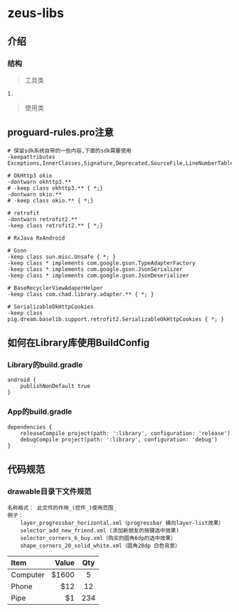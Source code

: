 # zeus-libs

## 介绍

### 结构

> 工具类

    1.

> 使用类

## proguard-rules.pro注意

```
# 保留sdk系统自带的一些内容,下面的sdk需要使用
-keepattributes Exceptions,InnerClasses,Signature,Deprecated,SourceFile,LineNumberTable,*Annotation*,EnclosingMethod

# OkHttp3 okio
-dontwarn okhttp3.**
# -keep class okhttp3.** { *;}
-dontwarn okio.**
# -keep class okio.** { *;}

# retrofit
-dontwarn retrofit2.**
-keep class retrofit2.** { *;}

# RxJava RxAndroid

# Gson
-keep class sun.misc.Unsafe { *; }
-keep class * implements com.google.gson.TypeAdapterFactory
-keep class * implements com.google.gson.JsonSerializer
-keep class * implements com.google.gson.JsonDeserializer

# BaseRecyclerViewAdaperHelper
-keep class com.chad.library.adapter.** { *; }

# SerializableOkHttpCookies
-keep class pig.dream.baselib.support.retrofit2.SerializableOkHttpCookies { *; }

```

## 如何在Library库使用BuildConfig

### Library的build.gradle
```
android {
    publishNonDefault true
}
```

### App的build.gradle
```
dependencies {
    releaseCompile project(path: ':library', configuration: 'release')
    debugCompile project(path: ':library', configuration: 'debug')
}
```

## 代码规范

### drawable目录下文件规范

```
名称格式： 此文件的作用_(控件_)使用范围_
例子：
    layer_progressbar_horizontal.xml（progressbar 横向layer-list效果）
    selector_add_new_friend.xml (添加新朋友的按键选中效果)
    selector_corners_6_buy.xml（购买的圆角6dp的选中效果）
    shape_corners_20_solid_white.xml（圆角20dp 白色背景）
```

| Item     | Value | Qty   |
| :------- | ----: | :---: |
| Computer | $1600 |  5    |
| Phone    | $12   |  12   |
| Pipe     | $1    |  234  |